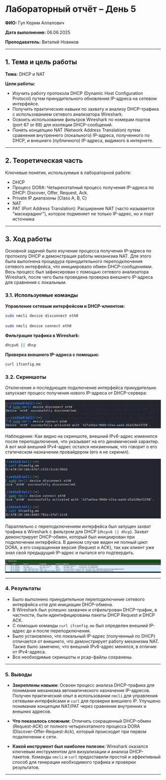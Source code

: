
# Лабораторный отчёт – День 5


**ФИО:** Гул Керим Аллалович
 
**Дата выполнения:** 06.06.2025

**Преподаватель:** Виталий Новиков 


---

## 1. Тема и цель работы

**Тема:** DHCP и NAT

**Цели работы:**

- Изучить работу протокола DHCP (Dynamic Host Configuration Protocol) путем принудительного обновления IP-адреса на сетевом интерфейсе.
- Получить практические навыки по захвату и анализу DHCP-трафика с использованием сетевого анализатора Wireshark.
- Освоить использование фильтров Wireshark по номерам портов (port 67 or 68) для изоляции DHCP-сообщений.
- Понять концепцию NAT (Network Address Translation) путем сравнения внутреннего (локального) IP-адреса, полученного по DHCP, и внешнего (публичного) IP-адреса, видимого в интернете.

---

## 2. Теоретическая часть

Ключевые понятия, используемые в лабораторной работе:

- DHCP 
- Процесс DORA: Четырехэтапный процесс получения IP-адреса по DHCP: Discover, Offer, Request, Ack.
- Private IP диапазоны (Class A, B, C)
- NAT 
- PAT (Port Address Translation): Расширение NAT (часто называется "маскарадинг"), которое подменяет не только IP-адрес, но и порт источника

---

## 3. Ход работы

Основной задачей было изучение процесса получения IP-адреса по протоколу DHCP и демонстрация работы механизма NAT. Для этого была выполнена процедура принудительного переподключения сетевого интерфейса, что инициировало обмен DHCP-сообщениями. Весь процесс был зафиксирован с помощью сетевого анализатора Wireshark, после чего была проведена проверка внешнего IP-адреса для сравнения с локальным.

### 3.1. Используемые команды

**Управление сетевым интерфейсом и DHCP-клиентом:**

```bash
sudo nmcli device disconnect eth0

sudo nmcli device connect eth0
```

**Фильтрация трафика в Wireshark:**

```bash
dhcpv6 || dhcp
```

**Проверка внешнего IP-адреса с помощью:**

```bash
curl ifconfig.me
```

### 3.2. Скриншоты

Отключение и последующее подключение интерфейса принудительно запускает процесс получения нового IP-адреса от DHCP-сервера:

![получения нового IP-адреса от DHCP-сервера](https://raw.githubusercontent.com/Nelass1c/practica-konvey/main/day05/screenshots/s1.jpg)

Наблюдение: Как видно на скриншоте, внешний IPv6-адрес изменился после переподключения, что указывает на его динамический характер. А вот мой внешний IPv4-адрес остался неизменным, что говорит о его статическом назначении провайдером (его я не скринил).

![Проверка внешнего IP и переподключение интерфейса](https://raw.githubusercontent.com/Nelass1c/practica-konvey/main/day05/screenshots/s2.jpg)

Параллельно с переподключением интерфейса был запущен захват трафика в Wireshark с фильтром для DHCP (`dhcpv6 || dhcp`). Захват демонстрирует DHCP-обмен, который был инициирован при подключении интерфейса. В данном случае виден не полный цикл DORA, а его сокращенная версия (Request и ACK), так как клиент уже знал свой предыдущий IP-адрес и пытался его подтвердить.

![Захват DHCP-трафика в Wireshark](https://raw.githubusercontent.com/Nelass1c/practica-konvey/main/day05/screenshots/s3.jpg)

---

### 4. Результаты

*   Было выполнено принудительное переподключение сетевого интерфейса `eth0` для инициации DHCP-обмена.
*   В Wireshark был успешно захвачен и отфильтрован DHCP-трафик, в частности, были идентифицированы пакеты DHCP Request и DHCP ACK.
*   С помощью команды `curl ifconfig.me` был определен внешний IP-адрес до и после переподключения.
*   Было установлено, что локальный IP-адрес (полученный по DHCP) отличается от внешнего, что демонстрирует работу механизма NAT. Также было замечено, что внешний IPv6-адрес менялся, в отличие от IPv4-адреса.
*   Все необходимые скриншоты и pcap-файлы сохранены.

---

### 5. Выводы

*   **Закреплены навыки:** Освоен процесс анализа DHCP-трафика для понимания механизма автоматического назначения IP-адресов. Получен практический опыт в использовании `nmcli` для управления сетевыми интерфейсами и `curl` для проверки внешнего IP. Улучшено понимание концепции NAT/PAT через сравнение внутренних и внешних адресов.

*   **Что показалось сложным:** Отличить сокращенный DHCP-обмен (Request-ACK) от полного четырехэтапного процесса DORA (Discover-Offer-Request-Ack), который происходит при первом подключении к сети.

*   **Какой инструмент был наиболее полезен:** Wireshark оказался ключевым инструментом для визуализации и анализа DHCP-пакетов. Команды `nmcli` и `curl` предоставили простой и эффективный способ для генерации необходимого трафика и проверки результатов.

---